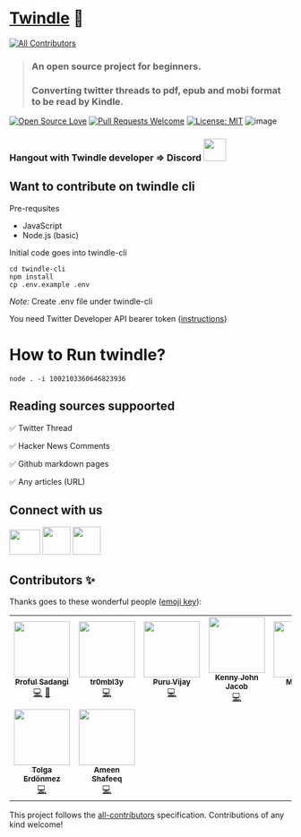 # [Twindle](https://twindle-co.github.io/twindle/.) 📖
<!-- ALL-CONTRIBUTORS-BADGE:START - Do not remove or modify this section -->
[![All Contributors](https://img.shields.io/badge/all_contributors-9-orange.svg?style=flat-square)](#contributors-)
<!-- ALL-CONTRIBUTORS-BADGE:END -->

> ### An open source project for beginners.
>
> ### Converting twitter threads to pdf, epub and mobi format to be read by Kindle.

[![Open Source Love](https://firstcontributions.github.io/open-source-badges/badges/open-source-v1/open-source.svg)](https://github.com/firstcontributions/open-source-badges) [![Pull Requests Welcome](https://img.shields.io/badge/PRs-welcome-brightgreen.svg?style=flat)](http://makeapullrequest.com)
[![License: MIT](https://img.shields.io/badge/License-MIT-yellow.svg)](https://opensource.org/licenses/MIT)
![image](https://visitor-badge.glitch.me/badge?page_id=Twindle-co.twindle)

### Hangout with Twindle developer => Discord [<img src='https://cdn.vox-cdn.com/thumbor/nU3aFhQTGn1z9ImiSHXkF0bnyLk=/0x0:1600x1600/1400x1400/filters:focal(659x770:915x1026):format(jpeg)/cdn.vox-cdn.com/uploads/chorus_image/image/56262027/discord_logo.0.jpg' height=40 width=40 />](https://discord.gg/jBj2zMR)


## Want to contribute on twindle cli

Pre-requsites

- JavaScript
- Node.js (basic)

Initial code goes into twindle-cli

```
cd twindle-cli
npm install
cp .env.example .env
```
*Note:* Create .env file under twindle-cli

You need Twitter Developer API bearer token ([instructions](https://github.com/twindle-co/twindle/wiki/Applying-for-Developer-Access-from-Twitter))

# How to Run twindle?
```
node . -i 1002103360646823936
```

## Reading sources suppoorted
✅ Twitter Thread

✅ Hacker News Comments

✅ Github markdown pages

✅ Any articles (URL)

## Connect with us

[<img src='https://www.creativefreedom.co.uk/wp-content/uploads/2017/06/Twitter-featured.png' height=45 width=55 />](https://twitter.com/twindleco)
[<img src ='https://encrypted-tbn0.gstatic.com/images?q=tbn%3AANd9GcQ342VRbRlgLDPviYYJgxfCVEHKmtuV8LIisA&usqp=CAU'  width=50 height=50 />](https://www.youtube.com/channel/UCKxUmbHq5P5pd5IyUiZ8MHA)
[<img src='https://cdn.vox-cdn.com/thumbor/nU3aFhQTGn1z9ImiSHXkF0bnyLk=/0x0:1600x1600/1400x1400/filters:focal(659x770:915x1026):format(jpeg)/cdn.vox-cdn.com/uploads/chorus_image/image/56262027/discord_logo.0.jpg' height=50 width=50 />](https://discord.gg/jBj2zMR)

## Contributors ✨

Thanks goes to these wonderful people ([emoji key](https://allcontributors.org/docs/en/emoji-key)):

<!-- ALL-CONTRIBUTORS-LIST:START - Do not remove or modify this section -->
<!-- prettier-ignore-start -->
<!-- markdownlint-disable -->
<table>
  <tr>
    <td align="center"><a href="https://github.com/proful"><img src="https://avatars2.githubusercontent.com/u/354596?v=4" width="100px;" alt=""/><br /><sub><b>Proful Sadangi</b></sub></a><br /><a href="https://github.com/twindle-co/twindle/commits?author=proful" title="Code">💻</a> <a href="#ideas-proful" title="Ideas, Planning, & Feedback">🤔</a></td>
    <td align="center"><a href="https://github.com/tr0mbl3y"><img src="https://avatars2.githubusercontent.com/u/72851843?v=4" width="100px;" alt=""/><br /><sub><b>tr0mbl3y</b></sub></a><br /><a href="https://github.com/twindle-co/twindle/commits?author=tr0mbl3y" title="Code">💻</a></td>
    <td align="center"><a href="https://puruvj.dev"><img src="https://avatars2.githubusercontent.com/u/47742487?v=4" width="100px;" alt=""/><br /><sub><b>Puru Vijay</b></sub></a><br /><a href="https://github.com/twindle-co/twindle/commits?author=PuruVJ" title="Code">💻</a></td>
    <td align="center"><a href="https://kennyj.me/"><img src="https://avatars1.githubusercontent.com/u/19240564?v=4" width="100px;" alt=""/><br /><sub><b>Kenny John Jacob</b></sub></a><br /><a href="https://github.com/twindle-co/twindle/commits?author=johnjacobkenny" title="Code">💻</a></td>
    <td align="center"><a href="https://github.com/Mira-Alf"><img src="https://avatars0.githubusercontent.com/u/64691316?v=4" width="100px;" alt=""/><br /><sub><b>Mira-Alf</b></sub></a><br /><a href="https://github.com/twindle-co/twindle/commits?author=Mira-Alf" title="Code">💻</a></td>
    <td align="center"><a href="https://www.developeratease.com/"><img src="https://avatars0.githubusercontent.com/u/37118877?v=4" width="100px;" alt=""/><br /><sub><b>Akshay Sharma</b></sub></a><br /><a href="https://github.com/twindle-co/twindle/commits?author=Akshay2996" title="Code">💻</a> <a href="#design-Akshay2996" title="Design">🎨</a></td>
    <td align="center"><a href="https://codepen.io/shekhar4nov"><img src="https://avatars0.githubusercontent.com/u/72906055?v=4" width="100px;" alt=""/><br /><sub><b>Shekhar Ranjan</b></sub></a><br /><a href="https://github.com/twindle-co/twindle/commits?author=shekhar10feb" title="Code">💻</a></td>
  </tr>
  <tr>
    <td align="center"><a href="http://tidible.app"><img src="https://avatars0.githubusercontent.com/u/45141388?v=4" width="100px;" alt=""/><br /><sub><b>Tolga Erdönmez</b></sub></a><br /><a href="https://github.com/twindle-co/twindle/commits?author=tolgaerdonmez" title="Code">💻</a></td>
    <td align="center"><a href="https://m.youtube.com/channel/UCKmIFs7rFKdTE6t1y8bKAHQ/videos"><img src="https://avatars0.githubusercontent.com/u/49345531?v=4" width="100px;" alt=""/><br /><sub><b>Ameen Shafeeq</b></sub></a><br /><a href="https://github.com/twindle-co/twindle/commits?author=UnevenCoder" title="Code">💻</a></td>
  </tr>
</table>

<!-- markdownlint-enable -->
<!-- prettier-ignore-end -->
<!-- ALL-CONTRIBUTORS-LIST:END -->

This project follows the [all-contributors](https://github.com/all-contributors/all-contributors) specification. Contributions of any kind welcome!